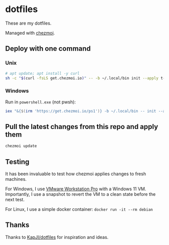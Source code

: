 # dotfiles

These are my dotfiles.

Managed with [chezmoi](https://www.chezmoi.io/).

## Deploy with one command

### Unix

```bash
# apt update; apt install -y curl
sh -c "$(curl -fsLS get.chezmoi.io)" -- -b ~/.local/bin init --apply t-mart
```

### Windows

Run in `powershell.exe` (not pwsh):

```powershell
iex "&{$(irm 'https://get.chezmoi.io/ps1')} -b ~/.local/bin -- init --apply t-mart"
```

## Pull the latest changes from this repo and apply them

```bash
chezmoi update
```

## Testing

It has been invaluable to test how chezmoi applies changes to fresh machines.

For Windows, I use [VMware Workstation Pro](https://www.vmware.com/products/workstation-pro.html) with a Windows 11 VM. Importantly, I use a snapshot to revert the VM to a clean state before the next test.

For Linux, I use a simple docker container: `docker run -it --rm debian`

## Thanks

Thanks to [KapJI/dotfiles](https://github.com/KapJI/dotfiles) for inspiration and ideas.
